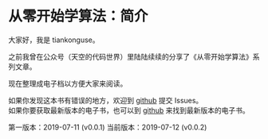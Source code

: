 # 从零开始学算法：简介 


大家好，我是 tiankonguse。  


之前我曾在公众号（天空的代码世界）里陆陆续续的分享了《从零开始学算法》系列文章。  


现在整理成电子档以方便大家来阅读。  


如果你发现这本书有错误的地方，欢迎到 [github](https://github.com/tiankonguse/learning-algorithm-from-zero) 提交 Issues。  
如果你要获取最新版本的电子书，也可以到 [github](https://github.com/tiankonguse/learning-algorithm-from-zero) 来找到最新版本的电子书。  



第一版本：2019-07-11 (v0.0.1)
当前版本：2019-07-12 (v0.0.2)

